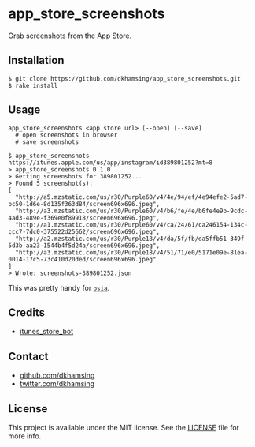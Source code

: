 # app_store_screenshots

Grab screenshots from the App Store.

## Installation

    $ git clone https://github.com/dkhamsing/app_store_screenshots.git
    $ rake install

## Usage

```shell
app_store_screenshots <app store url> [--open] [--save]
  # open screenshots in browser
  # save screenshots 
```

```
$ app_store_screenshots https://itunes.apple.com/us/app/instagram/id389801252?mt=8
> app_store_screenshots 0.1.0
> Getting screenshots for 389801252...
> Found 5 screenshot(s):
[
  "http://a5.mzstatic.com/us/r30/Purple60/v4/4e/94/ef/4e94efe2-5ad7-bc50-1d6e-8d135f363d84/screen696x696.jpeg",
  "http://a3.mzstatic.com/us/r30/Purple60/v4/b6/fe/4e/b6fe4e9b-9cdc-4ad3-489e-f369e0f89918/screen696x696.jpeg",
  "http://a1.mzstatic.com/us/r30/Purple60/v4/ca/24/61/ca246154-134c-ccc7-7dc0-375522d25662/screen696x696.jpeg",
  "http://a2.mzstatic.com/us/r30/Purple18/v4/da/5f/fb/da5ffb51-349f-5d3b-aa23-1544b4f5d24a/screen696x696.jpeg",
  "http://a3.mzstatic.com/us/r30/Purple18/v4/51/71/e0/5171e09e-81ea-0014-17c5-73c410d20ded/screen696x696.jpeg"
]
> Wrote: screenshots-389801252.json

```

This was pretty handy for [`osia`](https://github.com/dkhamsing/open-source-ios-apps/issues/431).

## Credits

- [itunes_store_bot](https://github.com/stefano-bortolotti/itunes_store_bot)

## Contact

- [github.com/dkhamsing](https://github.com/dkhamsing)
- [twitter.com/dkhamsing](https://twitter.com/dkhamsing)

## License

This project is available under the MIT license. See the [LICENSE](LICENSE) file for more info.

